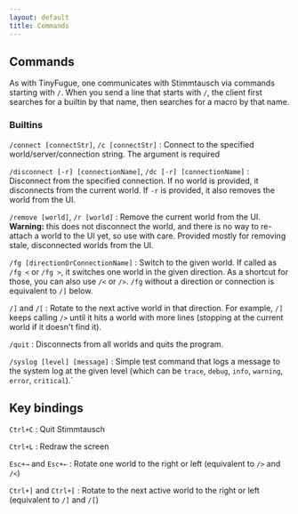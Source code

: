 ```yaml
---
layout: default
title: Commands
---
```


## Commands

As with TinyFugue, one communicates with Stimmtausch via commands starting with `/`. When you send a line that starts with `/`, the client first searches for a builtin by that name, then searches for a macro by that name.

### Builtins

`/connect [connectStr]`, `/c [connectStr]`
:   Connect to the specified world/server/connection string. The argument is required

`/disconnect [-r] [connectionName]`, `/dc [-r] [connectionName]`
:   Disconnect from the specified connection. If no world is provided, it disconnects from the current world. If `-r` is provided, it also removes the world from the UI.

`/remove [world]`, `/r [world]`
:   Remove the current world from the UI. **Warning:** this does not disconnect the world, and there is no way to re-attach a world to the UI yet, so use with care. Provided mostly for removing stale, disconnected worlds from the UI.

`/fg [directionOrConnectionName]`
:   Switch to the given world. If called as `/fg <` or `/fg >`, it switches one world in the given direction. As a shortcut for those, you can also use `/<` or `/>`. `/fg` without a direction or connection is equivalent to `/]` below.

`/]` and `/[`
:   Rotate to the next active world in that direction. For example, `/]` keeps calling `/>` until it hits a world with more lines (stopping at the current world if it doesn't find it).

`/quit`
:   Disconnects from all worlds and quits the program.

`/syslog [level] [message]`
:   Simple test command that logs a message to the system log at the given level (which can be `trace`, `debug`, `info`, `warning`, `error`, `critical`).`

## Key bindings

`Ctrl+C`
:   Quit Stimmtausch

`Ctrl+L`
:   Redraw the screen

`Esc+→` and `Esc+←`
:   Rotate one world to the right or left (equivalent to `/>` and `/<`)

`Ctrl+]` and `Ctrl+[`
:   Rotate to the next active world to the right or left (equivalent to `/]` and `/[`)

